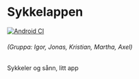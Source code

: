 # Sykkelappen
[![Android CI](https://github.com/kritjo/in2000-team18/actions/workflows/android.yml/badge.svg)](https://github.com/kritjo/in2000-team18/actions/workflows/android.yml)
###### (Gruppa: Igor, Jonas, Kristian, Martha, Axel)

Sykkeler og sånn, litt app
